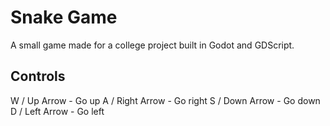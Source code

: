 # Snake Game
A small game made for a college project built in Godot and GDScript.

## Controls

W / Up Arrow - Go up
A / Right Arrow - Go right
S / Down Arrow - Go down
D / Left Arrow - Go left
